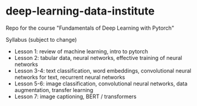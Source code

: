 # deep-learning-data-institute
Repo for the course "Fundamentals of Deep Learning with Pytorch"

Syllabus (subject to change)
* Lesson 1: review of machine learning, intro to pytorch
* Lesson 2: tabular data, neural networks, effective training of neural networks
* Lesson 3-4: text classification, word embeddings, convolutional neural networks for text, recurrent neural networks 
* Lesson 5-6: image classification, convolutional neural networks, data augmentation, transfer learning
* Lesson 7: image captioning, BERT / transformers

